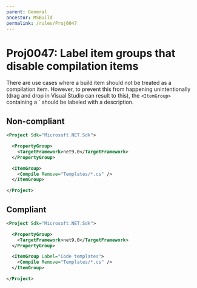 ```yaml
---
parent: General
ancestor: MSBuild
permalink: /rules/Proj0047
---
```


# Proj0047: Label item groups that disable compilation items
There are use cases where a build item should not be treated as a compilation item.
However, to prevent this from happening unintentionally (drag and drop in Visual
Studio can result to this), the `<ItemGroup>` containing a
<Compile Remove="..." />` should be labeled with a description.

## Non-compliant
``` xml
<Project Sdk="Microsoft.NET.Sdk">

  <PropertyGroup>
    <TargetFramework>net9.0</TargetFramework>
  </PropertyGroup>

  <ItemGroup>
    <Compile Remove="Templates/*.cs" />
  </ItemGroup>

</Project>
```

## Compliant
``` xml
<Project Sdk="Microsoft.NET.Sdk">

  <PropertyGroup>
    <TargetFramework>net9.0</TargetFramework>
  </PropertyGroup>

  <ItemGroup Label="Code templates">
    <Compile Remove="Templates/*.cs" />
  </ItemGroup>

</Project>
```
